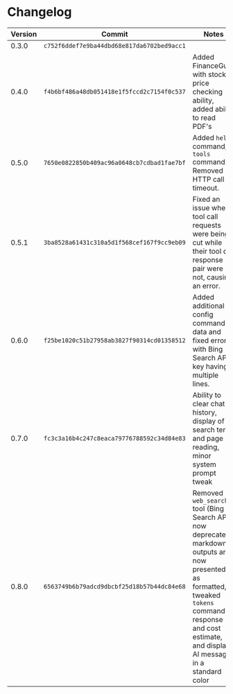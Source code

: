 # Changelog
|Version|Commit|Notes|
|-|-|-|
|0.3.0|`c752f6ddef7e9ba44dbd68e817da6702bed9acc1`||
|0.4.0|`f4b6bf486a48db051418e1f5fccd2c7154f0c537`|Added FinanceGuru with stock price checking ability, added ability to read PDF's|
|0.5.0|`7650e0822850b409ac96a0648cb7cdbad1fae7bf`|Added `help` command, `tools` command. Removed HTTP call timeout.|
|0.5.1|`3ba8528a61431c310a5d1f568cef167f9cc9eb09`|Fixed an issue where tool call requests were being cut while their tool call response pair were not, causing an error.|
|0.6.0|`f25be1020c51b27958ab3827f90314cd01358512`|Added additional config command data and fixed error with Bing Search API key having multiple lines.|
|0.7.0|`fc3c3a16b4c247c8eaca79776788592c34d84e83`|Ability to clear chat history, display of search term and page reading, minor system prompt tweak|
|0.8.0|`6563749b6b79adcd9dbcbf25d18b57b44dc84e68`|Removed `web_search` tool (Bing Search API now deprecated), markdown outputs are now presented as formatted, tweaked `tokens` command response and cost estimate, and display AI messages in a standard color| 